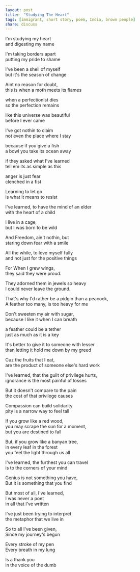 ```yaml
---
layout: post
title:  "Studying The Heart"
tags: [immigrant, short story, poem, India, brown people]
share: discuss
---
```


I'm studying my heart  <br/>
and digesting my name

I'm taking borders apart <br/>
putting my pride to shame

I've been a shell of myself <br/>
but it's the season of change

Aint no reason for doubt, <br/>
this is when a moth meets its flames
<span style='display: none;'><!--more--></span>

when a perfectionist dies <br/>
so the perfection remains

like this universe was beautiful <br/>
before I ever came 

I've got nothin to claim <br/>
not even the place where I stay

because if you give a fish <br/>
a bowl you take its ocean away

if they asked what I've learned <br/> 
tell em its as simple as this

anger is just fear <br/>
clenched in a fist

Learning to let go <br/>
is what it means to resist

I've learned, to have the mind of an elder <br/>
with the heart of a child

I live in a cage, <br/>
but I was born to be wild

And Freedom, ain't nothin, but <br/>
staring down fear with a smile

All the while, to love myself fully <br/>
and not just for the positive things

For When I grew wings,  <br/>
they said they were proud. 

They adorned them in jewels so heavy  <br/>
I could never leave the ground. 

That's why I'd rather be a pidgin than a peacock,  <br/> 
A feather too many, is too heavy for me

Don't sweeten my air with sugar,  <br/>
because I like it when I can breath

a feather could be a tether <br/>
just as much as it is a key

It's better to give it to someone with lesser <br/> 
than letting it hold me down by my greed

Cuz the fruits that I eat, <br/>
are the product of someone else's hard work

I've learned, that the guilt of privilege hurts, <br/>
ignorance is the most painful of losses

But it doesn't compare to the pain <br/>
the cost of that privilege causes

Compassion can build solidarity <br/>
pity is a narrow way to feel tall

If you grow like a red wood,  <br/>
you may scrape the sun for a moment, <br/>
but you are destined to fall

But, if you grow like a banyan tree, <br/>
in every leaf in the forest <br/>
you feel the light through us all 

I've learned, the furthest you can travel <br/>
is to the corners of your mind

Genius is not something you have, <br/>
But it is something that you find

But most of all, I've learned, <br/>
I was never a poet <br/>
in all that I've written

I've just been trying to interpret <br/>
the metaphor that we live in

So to all I've been given, <br/>
Since my journey's begun

Every stroke of my pen <br/>
Every breath in my lung

Is a thank you <br/>
in the voice of the dumb
